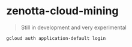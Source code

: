 # zenotta-cloud-mining

> Still in development and very experimental

`gcloud auth application-default login`